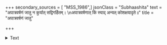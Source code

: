 +++
secondary_sources = [ "MSS_1986",]
jsonClass = "Subhaashita"
text = "अपात्रवर्षणं जातु न कुर्यात् सद्विगर्हितम्।  \nअपात्रवर्षणात् किं स्याद् अन्यत् कोशक्षयादृते॥"
title = "अपात्रवर्षणं जातु"

+++

<details><summary>Text</summary>

अपात्रवर्षणं जातु न कुर्यात् सद्विगर्हितम्।  
अपात्रवर्षणात् किं स्याद् अन्यत् कोशक्षयादृते॥
</details>
